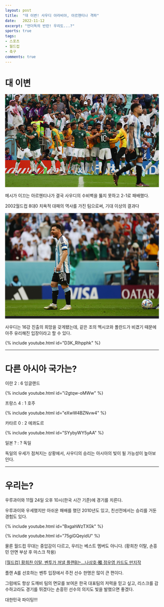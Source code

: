 ```yaml
---
layout: post
title:  "대 이변! 사우디 아라비아, 아르헨티나 격파"
date:   2022-11-12
excerpt: "언더독의 반란! 우리도...?"
sports: true
tags:
- 스포츠
- 월드컵
- 축구
comments: true
---
```


# 대 이변

![Saudi](../img/2022/worldcup/saudi_argentina_01.jpg)

메시가 이끄는 아르헨티나가 결국 사우디의 수비벽을 뚫지 못하고 2-1로 패배했다.

2002월드컵 8대0 치욕적 대패의 역사를 가진 팀으로써, 기대 이상의 결과다

![Saudi](../img/2022/worldcup/saudi_argentina_02.jpg)

사우디는 16강 진출의 희망을 갖게됐는데, 같은 조의 멕시코와 폴란드가 비겼기 때문에 아주 유리해진 입장이라고 할 수 있다.

{% include youtube.html id="D3K_Rlhpphk" %}

---

# 다른 아시아 국가는?

이란 2 : 6 잉글랜드

{% include youtube.html id="i2gtqw-oMWw" %}


프랑스 4 : 1 호주

{% include youtube.html id="eXwW4BZNvw4" %}

카타르 0 : 2 에콰도르

{% include youtube.html id="SYybyWY5yAA" %}

일본 ? : ? 독일

독일의 우세가 점쳐지는 상황에서, 사우디의 승리는 아시아의 빛이 될 가능성이 높아보인다.

---

# 우리는?

우루과이와 11월 24일 오후 10시(한국 시간 기준)에 경기를 치른다.

우루과이와 우세했지만 아쉬운 패배를 했던 2010년도 있고, 친선전에서는 승리를 거둔 경험도 있다.

{% include youtube.html id="BxgahWzTXGk" %}

{% include youtube.html id="75giGQeyidU" %}

물론 월드컵 무대는 중압감이 다르고, 우리는 베스트 멤버도 아니다. (황희찬 이탈, 손흥민 안면 부상 후 마스크 착용)

[[월드컵] 황희찬 이탈, 벤투가 꺼낼 플랜B는…나상호·獨 정우영 카드도 만지작](https://n.news.naver.com/sports/qatar2022/worldcup/article/421/0006475203)

플랜 A를 선호하는 벤투 입장에서 주전 선수 한명은 많이 큰 편이다.

그럼에도 항상 도깨비 팀의 면모를 보여온 한국 대표팀의 저력을 믿고 싶고, 리스크를 감수하고라도 경기를 뛰겠다는 손흥민 선수의 의지도 빛을 발했으면 좋겠다.

대한민국 파이팅!!!